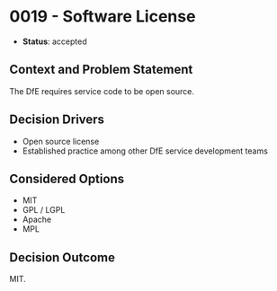 # 0019 - Software License

* **Status**: accepted

## Context and Problem Statement

The DfE requires service code to be open source.

## Decision Drivers

* Open source license
* Established practice among other DfE service development teams

## Considered Options

* MIT
* GPL / LGPL
* Apache
* MPL

## Decision Outcome

MIT.

